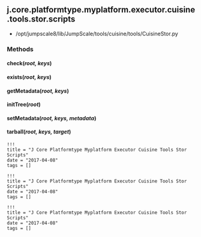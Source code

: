 <!-- toc -->
## j.core.platformtype.myplatform.executor.cuisine.tools.stor.scripts

- /opt/jumpscale8/lib/JumpScale/tools/cuisine/tools/CuisineStor.py

### Methods

#### check(*root, keys*) 

#### exists(*root, keys*) 

#### getMetadata(*root, keys*) 

#### initTree(*root*) 

#### setMetadata(*root, keys, metadata*) 

#### tarball(*root, keys, target*) 


```
!!!
title = "J Core Platformtype Myplatform Executor Cuisine Tools Stor Scripts"
date = "2017-04-08"
tags = []
```

```
!!!
title = "J Core Platformtype Myplatform Executor Cuisine Tools Stor Scripts"
date = "2017-04-08"
tags = []
```

```
!!!
title = "J Core Platformtype Myplatform Executor Cuisine Tools Stor Scripts"
date = "2017-04-08"
tags = []
```
